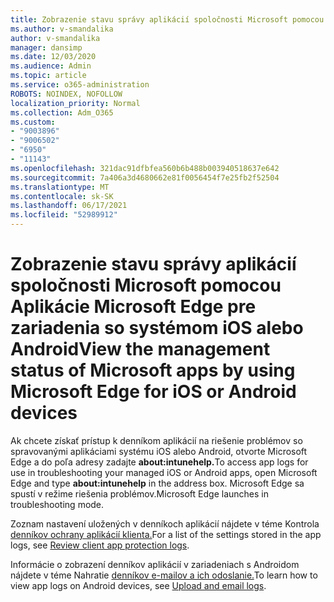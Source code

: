 ```yaml
---
title: Zobrazenie stavu správy aplikácií spoločnosti Microsoft pomocou Aplikácie Microsoft Edge pre zariadenia so systémom iOS alebo Android
ms.author: v-smandalika
author: v-smandalika
manager: dansimp
ms.date: 12/03/2020
ms.audience: Admin
ms.topic: article
ms.service: o365-administration
ROBOTS: NOINDEX, NOFOLLOW
localization_priority: Normal
ms.collection: Adm_O365
ms.custom:
- "9003896"
- "9006502"
- "6950"
- "11143"
ms.openlocfilehash: 321dac91dfbfea560b6b488b003940518637e642
ms.sourcegitcommit: 7a406a3d4680662e81f0056454f7e25fb2f52504
ms.translationtype: MT
ms.contentlocale: sk-SK
ms.lasthandoff: 06/17/2021
ms.locfileid: "52989912"
---
```

# <a name="view-the-management-status-of-microsoft-apps-by-using-microsoft-edge-for-ios-or-android-devices"></a><span data-ttu-id="c4fff-102">Zobrazenie stavu správy aplikácií spoločnosti Microsoft pomocou Aplikácie Microsoft Edge pre zariadenia so systémom iOS alebo Android</span><span class="sxs-lookup"><span data-stu-id="c4fff-102">View the management status of Microsoft apps by using Microsoft Edge for iOS or Android devices</span></span>

<span data-ttu-id="c4fff-103">Ak chcete získať prístup k denníkom aplikácií na riešenie problémov so spravovanými aplikáciami systému iOS alebo Android, otvorte Microsoft Edge a do poľa adresy zadajte **about:intunehelp.**</span><span class="sxs-lookup"><span data-stu-id="c4fff-103">To access app logs for use in troubleshooting your managed iOS or Android apps, open Microsoft Edge and type **about:intunehelp** in the address box.</span></span> <span data-ttu-id="c4fff-104">Microsoft Edge sa spustí v režime riešenia problémov.</span><span class="sxs-lookup"><span data-stu-id="c4fff-104">Microsoft Edge launches in troubleshooting mode.</span></span>

<span data-ttu-id="c4fff-105">Zoznam nastavení uložených v denníkoch aplikácií nájdete v téme Kontrola [denníkov ochrany aplikácií klienta.](/mem/intune/apps/app-protection-policy-settings-log)</span><span class="sxs-lookup"><span data-stu-id="c4fff-105">For a list of the settings stored in the app logs, see [Review client app protection logs](/mem/intune/apps/app-protection-policy-settings-log).</span></span>

<span data-ttu-id="c4fff-106">Informácie o zobrazení denníkov aplikácií v zariadeniach s Androidom nájdete v téme Nahratie [denníkov e-mailov a ich odoslanie.](/mem/intune/user-help/send-logs-to-your-it-admin-by-email-android)</span><span class="sxs-lookup"><span data-stu-id="c4fff-106">To learn how to view app logs on Android devices, see [Upload and email logs](/mem/intune/user-help/send-logs-to-your-it-admin-by-email-android).</span></span>